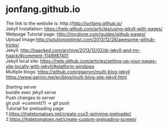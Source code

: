 # jonfang.github.io
The link to the website is: http://http://jonfang.github.io/ <br />
Jekyll Installation: https://help.github.com/articles/using-jekyll-with-pages/ <br />
Webpage Tutorial page: http://jmcglone.com/guides/github-pages/ <br />
Upload Image:http://solutionoptimist.com/2013/12/28/awesome-github-tricks/<br />
Jekyll: http://haacked.com/archive/2013/12/02/dr-jekyll-and-mr-haack/#comment-1148987401 <br />
Jekyll local site: https://help.github.com/articles/setting-up-your-pages-site-locally-with-jekyll/#platform-windows <br />
Multiple blogs: https://github.com/ggarron/multi-blog-jekyll <br />
https://www.garron.me/en/blog/multi-blog-site-jekyll.html <br />

Starting server<br />
bundle exec jekyll serve<br />
Push changes to server<br />
git pull ->commit(?) -> git push<br />
Tutorial for preloading page<br />
1.https://ihatetomatoes.net/create-css3-spinning-preloader/
2.https://ihatetomatoes.net/create-custom-preloading-screen/
